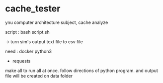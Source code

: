 # cache_tester
ynu computer architecture subject, cache analyze


script : 
bash script.sh <txt file>

-> turn sim's output text file to csv file

need :
docker
python3
- requests


make all
to run all at once.
follow directions of python program. and output file will be created on data folder
